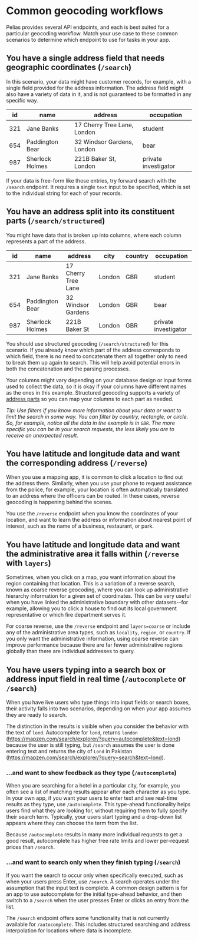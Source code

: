 # Common geocoding workflows

Pelias provides several API endpoints, and each is best suited for a particular geocoding workflow. Match your use case to these common scenarios to determine which endpoint to use for tasks in your app.

## You have a single address field that needs geographic coordinates (`/search`)

In this scenario, your data might have customer records, for example, with a single field provided for the address information. The address field might also have a variety of data in it, and is not guaranteed to be formatted in any specific way.

|id|name|address|occupation|
|---|---|---|---|
|321|Jane Banks|17 Cherry Tree Lane, London|student|
|654|Paddington Bear|32 Windsor Gardens, London|bear|
|987|Sherlock Holmes|221B Baker St, London|private investigator|

If your data is free-form like those entries, try forward search with the `/search` endpoint. It requires a single `text` input to be specified, which is set to the individual string for each of your records.

## You have an address split into its constituent parts (`/search/structured`)

You might have data that is broken up into columns, where each column represents a part of the address.

|id|name|address|city|country|occupation|
|---|---|---|---|---|---|
|321|Jane Banks|17 Cherry Tree Lane|London|GBR|student|
|654|Paddington Bear|32 Windsor Gardens|London|GBR|bear|
|987|Sherlock Holmes|221B Baker St|London|GBR|private investigator|

You should use structured geocoding (`/search/structured`) for this scenario. If you already know which part of the address corresponds to which field, there is no need to concatenate them all together only to need to break them up again to search. This will help avoid potential errors in both the concatenation and the parsing processes.

Your columns might vary depending on your database design or input forms used to collect the data, so it is okay if your columns have different names as the ones in this example. Structured geocoding supports a variety of [address parts](https://mapzen.com/documentation/search/structured-geocoding/#structured-geocoding-parameters) so you can map your columns to each part as needed.

_Tip: Use filters if you know more information about your data or want to limit the search in some way. You can filter by country, rectangle, or circle. So, for example, notice all the data in the example is in `GBR`. The more specific you can be in your search requests, the less likely you are to receive an unexpected result._

## You have latitude and longitude data and want the corresponding address (`/reverse`)

When you use a mapping app, it is common to click a location to find out the address there. Similarly, when you use your phone to request assistance from the police, for example, your location is often automatically translated to an address where the officers can be routed. In these cases, reverse geocoding is happening behind the scenes.

You use the `/reverse` endpoint when you know the coordinates of your location, and want to learn the address or information about nearest point of interest, such as the name of a business, restaurant, or park.

## You have latitude and longitude data and want the administrative area it falls within (`/reverse` with `layers`)

Sometimes, when you click on a map, you want information about the region containing that location. This is a variation of a reverse search, known as coarse reverse geocoding, where you can look up administrative hierarchy information for a given set of coordinates. This can be very useful when you have linked the administrative boundary with other datasets--for example, allowing you to click a house to find out its local government representative or which fire department serves it.

For coarse reverse, use the `/reverse` endpoint and `layers=coarse` or include any of the administrative area types, such as `locality`, `region`, or `country`. If you only want the administrative information, using coarse reverse can improve performance because there are far fewer administrative regions globally than there are individual addresses to query.

## You have users typing into a search box or address input field in real time (`/autocomplete` or `/search`)

When you have live users who type things into input fields or search boxes, their activity falls into two scenarios, depending on when your app assumes they are ready to search.

The distinction in the results is visible when you consider the behavior with the text of `lond`. Autocomplete for `lond`, returns `london` (https://mapzen.com/search/explorer/?query=autocomplete&text=lond) because the user is still typing, but `/search` assumes the user is done entering text and returns the city of `Lond` in Pakistan (https://mapzen.com/search/explorer/?query=search&text=lond).

### ...and want to show feedback as they type (`/autocomplete`)

When you are searching for a hotel in a particular city, for example, you often see a list of matching results appear after each character as you type. In your own app, if you want your users to enter text and see real-time results as they type, use `/autocomplete`. This type-ahead functionality helps users find what they are looking for, without requiring them to fully specify their search term. Typically, your users start typing and a drop-down list appears where they can choose the term from the list.

Because `/autocomplete` results in many more individual requests to get a good result, autocomplete has higher free rate limits and lower per-request prices than `/search`.

### ...and want to search only when they finish typing (`/search`)

If you want the search to occur only when specifically executed, such as when your users press Enter, use `/search`. A search operates under the assumption that the input text is complete. A common design pattern is for an app to use autocomplete for the initial type-ahead behavior, and then switch to a `/search` when the user presses Enter or clicks an entry from the list.

The `/search` endpoint offers some functionality that is not currently available for `/autocomplete`. This includes structured searching and address interpolation for locations where data is incomplete.
